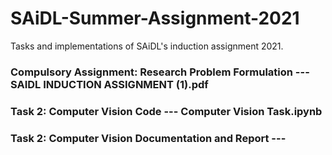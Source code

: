 # SAiDL-Summer-Assignment-2021
Tasks and implementations of SAiDL's induction assignment 2021.

### Compulsory Assignment: Research Problem Formulation --- SAIDL INDUCTION ASSIGNMENT (1).pdf
### Task 2: Computer Vision Code --- Computer Vision Task.ipynb
### Task 2: Computer Vision Documentation and Report ---
